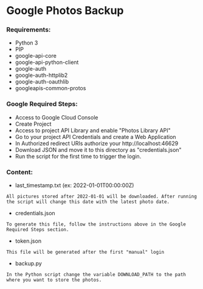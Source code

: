 # Google Photos Backup

### Requirements:
- Python 3
- PIP
- google-api-core
- google-api-python-client
- google-auth
- google-auth-httplib2
- google-auth-oauthlib
- googleapis-common-protos

### Google Required Steps:
- Access to Google Cloud Console
- Create Project
- Access to project API Library and enable "Photos Library API"
- Go to your project API Credentials and create a Web Application
- In Authorized redirect URIs authorize your http://localhost:46629
- Download JSON and move it to this directory as "credentials.json"
- Run the script for the first time to trigger the login.

### Content:
- last_timestamp.txt (ex: 2022-01-01T00:00:00Z) 
```
All pictures stored after 2022-01-01 will be downloaded. After running the script will change this date with the latest photo date.
```
- credentials.json
```
To generate this file, follow the instructions above in the Google Required Steps section.
```
- token.json
```
This file will be generated after the first "manual" login
```
- backup.py
```
In the Python script change the variable DOWNLOAD_PATH to the path where you want to store the photos.
```